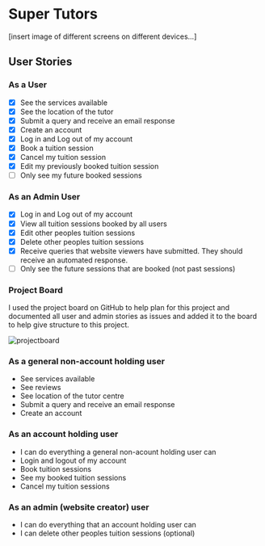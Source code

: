 # Super Tutors
[insert image of different screens on different devices...]


## User Stories

### As a User
- [x] See the services available
- [x] See the location of the tutor
- [x] Submit a query and receive an email response
- [x] Create an account
- [x] Log in and Log out of my account
- [x] Book a tuition session
- [x] Cancel my tuition session
- [x] Edit my previously booked tuition session
- [ ] Only see my future booked sessions

### As an Admin User
- [x] Log in and Log out of my account
- [x] View all tuition sessions booked by all users
- [x] Edit other peoples tuition sessions
- [x] Delete other peoples tuition sessions
- [x] Receive queries that website viewers have submitted. They should receive an automated response.
- [ ] Only see the future sessions that are booked (not past sessions)

### Project Board

I used the project board on GitHub to help plan for this project and documented all user and admin stories as issues and added it to the board to help give structure to this project.

![projectboard](https://user-images.githubusercontent.com/107180641/228549958-cb9d1aa9-f1b0-4967-81c3-88ee13e0ece0.png)

 
 ### **As a general non-account holding user**
 - See services available
 - See reviews
 - See location of the tutor centre
 - Submit a query and receive an email response
 - Create an account

 ### **As an account holding user**
 - I can do everything a general non-acount holding user can
 - Login and logout of my account
 - Book tuition sessions
 - See my booked tuition sessions
 - Cancel my tuition sessions

### **As an admin (website creator) user**
- I can do everything that an account holding user can
- I can delete other peoples tuition sessions (optional)


